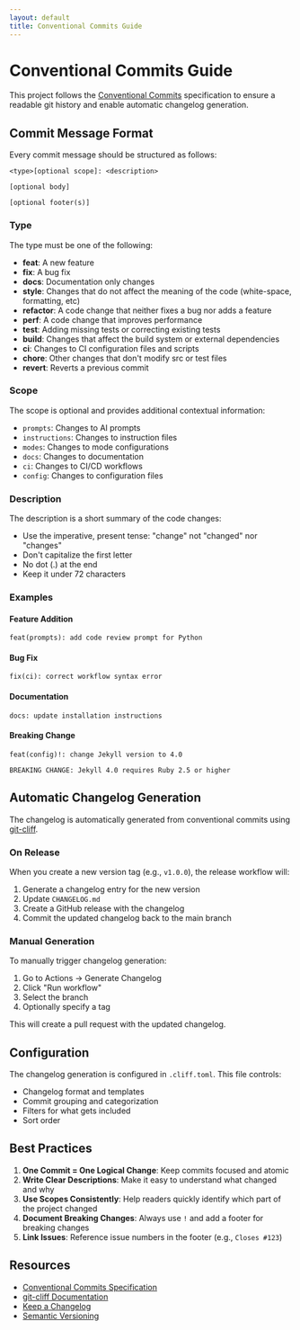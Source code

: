 ```yaml
---
layout: default
title: Conventional Commits Guide
---
```


# Conventional Commits Guide

This project follows the [Conventional Commits](https://www.conventionalcommits.org/) specification to ensure a readable git history and enable automatic changelog generation.

## Commit Message Format

Every commit message should be structured as follows:

```
<type>[optional scope]: <description>

[optional body]

[optional footer(s)]
```

### Type

The type must be one of the following:

- **feat**: A new feature
- **fix**: A bug fix
- **docs**: Documentation only changes
- **style**: Changes that do not affect the meaning of the code (white-space, formatting, etc)
- **refactor**: A code change that neither fixes a bug nor adds a feature
- **perf**: A code change that improves performance
- **test**: Adding missing tests or correcting existing tests
- **build**: Changes that affect the build system or external dependencies
- **ci**: Changes to CI configuration files and scripts
- **chore**: Other changes that don't modify src or test files
- **revert**: Reverts a previous commit

### Scope

The scope is optional and provides additional contextual information:

- `prompts`: Changes to AI prompts
- `instructions`: Changes to instruction files
- `modes`: Changes to mode configurations
- `docs`: Changes to documentation
- `ci`: Changes to CI/CD workflows
- `config`: Changes to configuration files

### Description

The description is a short summary of the code changes:

- Use the imperative, present tense: "change" not "changed" nor "changes"
- Don't capitalize the first letter
- No dot (.) at the end
- Keep it under 72 characters

### Examples

#### Feature Addition
```
feat(prompts): add code review prompt for Python
```

#### Bug Fix
```
fix(ci): correct workflow syntax error
```

#### Documentation
```
docs: update installation instructions
```

#### Breaking Change
```
feat(config)!: change Jekyll version to 4.0

BREAKING CHANGE: Jekyll 4.0 requires Ruby 2.5 or higher
```

## Automatic Changelog Generation

The changelog is automatically generated from conventional commits using [git-cliff](https://git-cliff.org/).

### On Release

When you create a new version tag (e.g., `v1.0.0`), the release workflow will:

1. Generate a changelog entry for the new version
2. Update `CHANGELOG.md`
3. Create a GitHub release with the changelog
4. Commit the updated changelog back to the main branch

### Manual Generation

To manually trigger changelog generation:

1. Go to Actions → Generate Changelog
2. Click "Run workflow"
3. Select the branch
4. Optionally specify a tag

This will create a pull request with the updated changelog.

## Configuration

The changelog generation is configured in `.cliff.toml`. This file controls:

- Changelog format and templates
- Commit grouping and categorization
- Filters for what gets included
- Sort order

## Best Practices

1. **One Commit = One Logical Change**: Keep commits focused and atomic
2. **Write Clear Descriptions**: Make it easy to understand what changed and why
3. **Use Scopes Consistently**: Help readers quickly identify which part of the project changed
4. **Document Breaking Changes**: Always use `!` and add a footer for breaking changes
5. **Link Issues**: Reference issue numbers in the footer (e.g., `Closes #123`)

## Resources

- [Conventional Commits Specification](https://www.conventionalcommits.org/)
- [git-cliff Documentation](https://git-cliff.org/)
- [Keep a Changelog](https://keepachangelog.com/)
- [Semantic Versioning](https://semver.org/)
